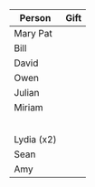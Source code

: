 
| Person     | Gift |
| ---------- | ---- |
| Mary Pat   |      |
| Bill       |      |
| David      |      |
| Owen       |      |
| Julian     |      |
| Miriam     |      |
|            |      |
|            |      |
|            |      |
|            |      |
|            |      |
| Lydia (x2) |      |
| Sean       |      |
| Amy        |      |